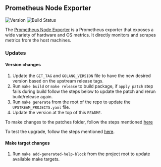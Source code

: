 ## **Prometheus Node Exporter**
![Version](https://img.shields.io/badge/version-v1.9.0-blue)
![Build Status](https://codebuild.us-west-2.amazonaws.com/badges?uuid=eyJlbmNyeXB0ZWREYXRhIjoiVk9qbzVQdVlyQmVSNE44amtYY0U0YVJDM25yWnJjQlExd25ycDZQWnU1czlVMGt5M2hWMDBSaWlSL1JVU0cwMXBQeUIzczlkWkRZWVhleUpBWFdkOUY4PSIsIml2UGFyYW1ldGVyU3BlYyI6Im1nbzJUbTE1ZUN5SmowN2EiLCJtYXRlcmlhbFNldFNlcmlhbCI6MX0%3D&branch=main)

The [Prometheus Node Exporter](https://github.com/prometheus/node_exporter) is a Prometheus exporter that exposes a wide variety of hardware and OS metrics. It directly monitors and scrapes metrics from the host machines.

### Updates

#### Version changes
1. Update the `GIT_TAG` and `GOLANG_VERSION` file to have the new desired version based on the upstream release tags.
2. Run `make build` or `make release` to build package, if `apply patch` step fails during build follow the  steps below to update the patch and rerun build/release again.
3. Run `make generate` from the root of the repo to update the `UPSTREAM_PROJECTS.yaml` file.
4. Update the version at the top of this `README`.


To make changes to the patches folder, follow the steps mentioned [here](https://github.com/aws/eks-anywhere-build-tooling/blob/main/docs/development/packages/update-helm-charts.md#generate-patch-files)

To test the upgrade, follow the steps mentioned [here](https://github.com/aws/eks-anywhere-build-tooling/blob/main/docs/development/packages/update-helm-charts.md#Testing).

#### Make target changes
1. Run `make add-generated-help-block` from the project root to update available make targets.

